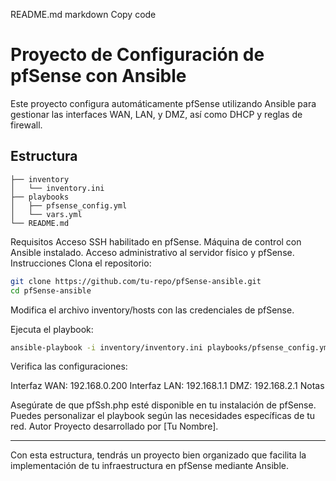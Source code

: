README.md
markdown
Copy code
# Proyecto de Configuración de pfSense con Ansible

Este proyecto configura automáticamente pfSense utilizando Ansible para gestionar las interfaces WAN, LAN, y DMZ, así como DHCP y reglas de firewall.

## **Estructura**

```plaintext
├── inventory
│   └── inventory.ini
├── playbooks
│   ├── pfsense_config.yml
│   └── vars.yml
└── README.md
```

Requisitos
Acceso SSH habilitado en pfSense.
Máquina de control con Ansible instalado.
Acceso administrativo al servidor físico y pfSense.
Instrucciones
Clona el repositorio:

```bash
git clone https://github.com/tu-repo/pfSense-ansible.git
cd pfSense-ansible
```
Modifica el archivo inventory/hosts con las credenciales de pfSense.

Ejecuta el playbook:

```bash
ansible-playbook -i inventory/inventory.ini playbooks/pfsense_config.yml
```

Verifica las configuraciones:


Interfaz WAN: 192.168.0.200
Interfaz LAN: 192.168.1.1
DMZ: 192.168.2.1
Notas

Asegúrate de que pfSsh.php esté disponible en tu instalación de pfSense.
Puedes personalizar el playbook según las necesidades específicas de tu red.
Autor
Proyecto desarrollado por [Tu Nombre].


---

Con esta estructura, tendrás un proyecto bien organizado que facilita la implementación de tu infraestructura en pfSense mediante Ansible.





